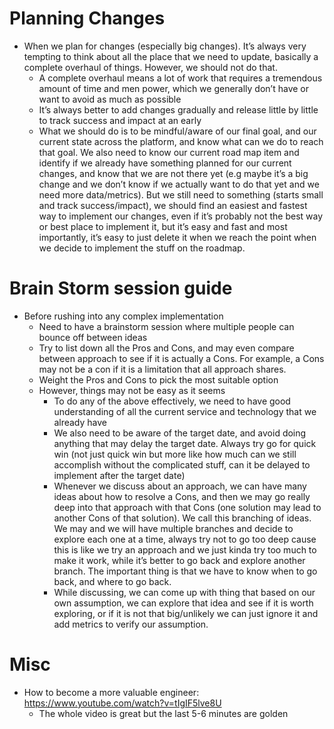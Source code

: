 # Planning Changes
- When we plan for changes (especially big changes). It’s always very tempting to think about all the place that we need to update, basically a complete overhaul of things. However, we should not do that.
	- A complete overhaul means a lot of work that requires a tremendous amount of time and men power, which we generally don’t have or want to avoid as much as possible
	- It’s always better to add changes gradually and release little by little to track success and impact at an early
	- What we should do is to be mindful/aware of our final goal, and our current state across  the platform, and know what can we do to reach that goal.  We also need to know our current road map item and identify if we already have something planned for our current changes, and know that we are not there yet (e.g maybe it’s a big change and we don’t know if we actually want to do that yet and we need more data/metrics). But we still need to something (starts small and track success/impact), we should find an easiest and fastest way to implement our changes, even if it’s probably not the best way or best place to implement it, but it’s easy and fast and most importantly, it’s easy to just delete it when we reach the point when we decide to implement the stuff on the roadmap.

# Brain Storm session guide
- Before rushing into any complex implementation
	- Need to have a brainstorm session where multiple people can bounce off between ideas
	- Try to list down all the Pros and Cons, and may even compare between approach to see if it is actually a Cons. For example, a Cons may not be a con if it is a limitation that all approach shares.
	- Weight the Pros and Cons to pick the most suitable option
	- However, things may not be easy as it seems
		- To do any of the above effectively, we need to have good understanding of all the current service and technology that we already have
		- We also need to be aware of the target date, and avoid doing anything that may delay the target date. Always try go for quick win (not just quick win but more like how much can we still accomplish without the complicated stuff, can it be delayed to implement after the target date)
		- Whenever we discuss about an approach, we can have many ideas about how to resolve a Cons, and then we may go really deep into that approach with that Cons (one solution may lead to another Cons of that solution). We call this branching of ideas. We may and we will have multiple branches and decide to explore each one at a time, always try not to go too deep cause this is like we try an approach and we just kinda try too much to make it work, while it’s better to go back and explore another branch. The important thing is that we have to know when to go back, and where to go back. 
		- While discussing, we can come up with thing that based on our own assumption, we can explore that idea and see if it is worth exploring, or if it is not that big/unlikely we can just ignore it and add metrics to verify our assumption.


# Misc
- How to become a more valuable engineer: https://www.youtube.com/watch?v=tIgIF5lve8U
	- The whole video is great but the last 5-6 minutes are golden